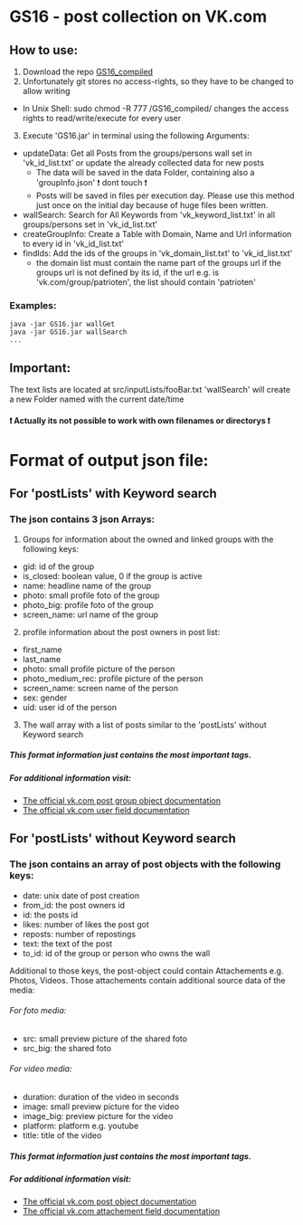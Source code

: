 # GS16 - post collection on VK.com
## How to use:

1. Download the repo [GS16_compiled](https://github.com/Eik-S/GS16_compiled)
2. Unfortunately git stores no access-rights, so they have to be changed to allow writing

  - In Unix Shell:
    sudo chmod -R 777 <path-to>/GS16_compiled/
    changes the access rights to read/write/execute for every user

3. Execute 'GS16.jar' in terminal using the following Arguments:
  - updateData: Get all Posts from the groups/persons wall set in 'vk_id_list.txt' or update the already collected data for new posts 
    - The data will be saved in the data Folder, containing also a 'groupInfo.json' :exclamation: dont touch :exclamation:
    - Posts will be saved in files per execution day. Please use this method just once on the initial day because of huge files been written.
  - wallSearch: Search for All Keywords from 'vk_keyword_list.txt' in all groups/persons set in 'vk_id_list.txt'
  - createGroupInfo: Create a Table with Domain, Name and Url information to every id in 'vk_id_list.txt'
  - findIds: Add the ids of the groups in 'vk_domain_list.txt' to 'vk_id_list.txt'
    - the domain list must contain the name part of the groups url if the groups url is not defined by its id, if the url e.g. is 'vk.com/group/patrioten', the list should contain 'patrioten'
  
### Examples:
```
java -jar GS16.jar wallGet
java -jar GS16.jar wallSearch
...
```

## Important:
The text lists are located at src/inputLists/fooBar.txt
'wallSearch' will create a new Folder named with the current date/time
#### :exclamation: Actually its not possible to work with own filenames or directorys :exclamation: 


# Format of output json file:

## For 'postLists' with Keyword search
### The json contains 3 json Arrays:
1. Groups for information about the owned and linked groups with the following keys:
  - gid: id of the group
  - is_closed: boolean value, 0 if the group is active
  - name: headline name of the group
  - photo: small profile foto of the group
  - photo_big: profile foto of the group
  - screen_name: url name of the group
2. profile information about the post owners in post list:
  - first_name
  - last_name
  - photo: small profile picture of the person
  - photo_medium_rec: profile picture of the person
  - screen_name: screen name of the person
  - sex: gender
  - uid: user id of the person
3. The wall array with a list of posts similar to the 'postLists' without Keyword search

##### This format information just contains the most important tags.
##### For additional information visit: 
- [The official vk.com post group object documentation](https://vk.com/dev/fields_groups)
- [The official vk.com user field documentation](https://vk.com/dev/fields)

## For 'postLists' without Keyword search
### The json contains an array of post objects with the following keys:
- date: unix date of post creation
- from_id: the post owners id
- id: the posts id
- likes: number of likes the post got
- reposts: number of repostings
- text: the text of the post
- to_id: id of the group or person who owns the wall

Additional to those keys, the post-object could contain Attachements e.g. Photos, Videos.
Those attachements contain additional source data of the media:

###### For foto media:
- src: small preview picture of the shared foto
- src_big: the shared foto

###### For video media:
- duration: duration of the video in seconds
- image: small preview picture for the video
- image_big: preview picture for the video
- platform: platform e.g. youtube
- title: title of the video

##### This format information just contains the most important tags.
##### For additional information visit: 
- [The official vk.com post object documentation](https://vk.com/dev/post)
- [The official vk.com attachement field documentation](https://vk.com/dev/attachments_w)

